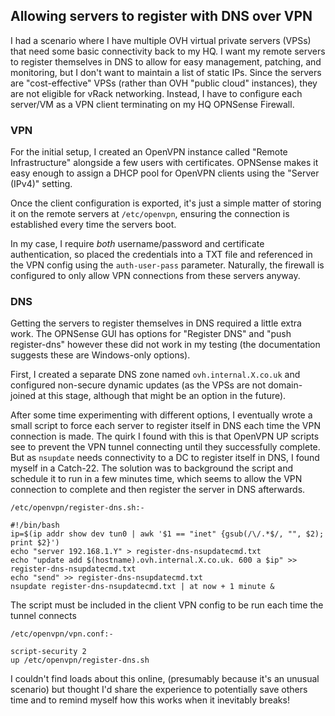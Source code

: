 ## Allowing servers to register with DNS over VPN

I had a scenario where I have multiple OVH virtual private servers (VPSs) that need some basic connectivity back to my HQ. I want my remote servers to register themselves in DNS to allow for easy management, patching, and monitoring, but I don't want to maintain a list of static IPs. Since the servers are "cost-effective" VPSs (rather than OVH "public cloud" instances), they are not eligible for vRack networking. Instead, I have to configure each server/VM as a VPN client terminating on my HQ OPNSense Firewall.

### VPN

For the initial setup, I created an OpenVPN instance called "Remote Infrastructure" alongside a few users with certificates. OPNSense makes it easy enough to assign a DHCP pool for OpenVPN clients using the "Server (IPv4)" setting. 

Once the client configuration is exported, it's just a simple matter of storing it on the remote servers at `/etc/openvpn`, ensuring the connection is established every time the servers boot.

In my case, I require *both* username/password and certificate authentication, so placed the credentials into a TXT file and referenced in the VPN config using the `auth-user-pass` parameter. Naturally, the firewall is configured to only allow VPN connections from these servers anyway.

### DNS

Getting the servers to register themselves in DNS required a little extra work. The OPNSense GUI has options for "Register DNS" and "push register-dns" however these did not work in my testing (the documentation suggests these are Windows-only options). 

First, I created a separate DNS zone named `ovh.internal.X.co.uk` and configured non-secure dynamic updates (as the VPSs are not domain-joined at this stage, although that might be an option in the future).

After some time experimenting with different options, I eventually wrote a small script to force each server to register itself in DNS each time the VPN connection is made. The quirk I found with this is that OpenVPN UP scripts see to prevent the VPN tunnel connecting until they successfully complete. But as `nsupdate` needs connectivity to a DC to register itself in DNS, I found myself in a Catch-22. 
The solution was to background the script and schedule it to run in a few minutes time, which seems to allow the VPN connection to complete and then register the server in DNS afterwards.

    /etc/openvpn/register-dns.sh:-
    
    #!/bin/bash
    ip=$(ip addr show dev tun0 | awk '$1 == "inet" {gsub(/\/.*$/, "", $2); print $2}')
    echo "server 192.168.1.Y" > register-dns-nsupdatecmd.txt
    echo "update add $(hostname).ovh.internal.X.co.uk. 600 a $ip" >> register-dns-nsupdatecmd.txt
    echo "send" >> register-dns-nsupdatecmd.txt
    nsupdate register-dns-nsupdatecmd.txt | at now + 1 minute &
    
The script must be included in the client VPN config to be run each time the tunnel connects

    /etc/openvpn/vpn.conf:-
    
    script-security 2
    up /etc/openvpn/register-dns.sh

I couldn't find loads about this online, (presumably because it's an unusual scenario) but thought I'd share the experience to potentially save others time and to remind myself how this works when it inevitably breaks!
